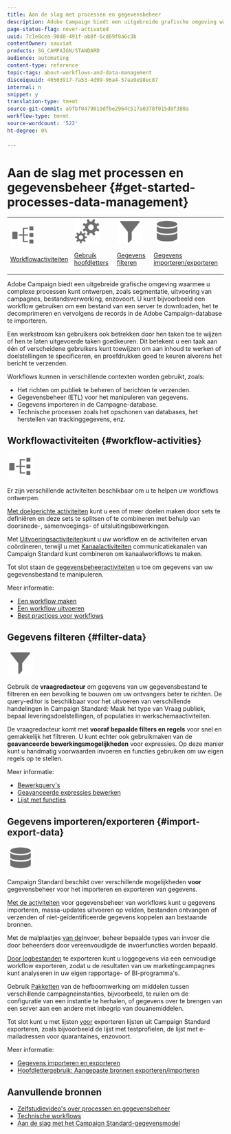 ```yaml
---
title: Aan de slag met processen en gegevensbeheer
description: Adobe Campaign biedt een uitgebreide grafische omgeving waarmee u processen kunt ontwerpen en automatiseren.
page-status-flag: never-activated
uuid: 7c1e8cea-90d0-491f-ab8f-6cd69f8a6c3b
contentOwner: sauviat
products: SG_CAMPAIGN/STANDARD
audience: automating
content-type: reference
topic-tags: about-workflows-and-data-management
discoiquuid: 40503917-7a53-4d99-96a4-57aa9e98ec87
internal: n
snippet: y
translation-type: tm+mt
source-git-commit: a9fbf0479019dfbe2964c517a0370f015d0f380a
workflow-type: tm+mt
source-wordcount: '522'
ht-degree: 0%

---
```



# Aan de slag met processen en gegevensbeheer {#get-started-processes-data-management}

<table>
<tr>
<td><img src="assets/do-not-localize/icon_workflows.svg" width="60px"><p><a href="#workflow-activities">Workflowactiviteiten</a></p></td><td><img src="assets/do-not-localize/icon_activities.svg" width="60px"><p><a href="../../automating/using/workflow-created-query-with-complement.md">Gebruik hoofdletters</a></p></td><td><img src="assets/do-not-localize/icon_filter.svg" width="60px"><p><a href="#filter-data">Gegevens filteren</a></p></td>
<td><img src="assets/do-not-localize/icon_manage.svg" width="60px"><p><a href="#import-export-data">Gegevens importeren/exporteren</a></p></td></tr>
</table>

Adobe Campaign biedt een uitgebreide grafische omgeving waarmee u complexe processen kunt ontwerpen, zoals segmentatie, uitvoering van campagnes, bestandsverwerking, enzovoort. U kunt bijvoorbeeld een workflow gebruiken om een bestand van een server te downloaden, het te decomprimeren en vervolgens de records in de Adobe Campaign-database te importeren.

Een werkstroom kan gebruikers ook betrekken door hen taken toe te wijzen of hen te laten uitgevoerde taken goedkeuren. Dit betekent u een taak aan één of verscheidene gebruikers kunt toewijzen om aan inhoud te werken of doelstellingen te specificeren, en proefdrukken goed te keuren alvorens het bericht te verzenden.

Workflows kunnen in verschillende contexten worden gebruikt, zoals:

* Het richten om publiek te beheren of berichten te verzenden.
* Gegevensbeheer (ETL) voor het manipuleren van gegevens.
* Gegevens importeren in de Campagne-database.
* Technische processen zoals het opschonen van databases, het herstellen van trackinggegevens, enz.

## Workflowactiviteiten {#workflow-activities}

<img src="assets/do-not-localize/icon_workflows.svg" width="60px">

Er zijn verschillende activiteiten beschikbaar om u te helpen uw workflows ontwerpen.

[Met doelgerichte activiteiten](../../automating/using/about-targeting-activities.md) kunt u een of meer doelen maken door sets te definiëren en deze sets te splitsen of te combineren met behulp van doorsnede-, samenvoegings- of uitsluitingsbewerkingen.

Met [Uitvoeringsactiviteiten](../../automating/using/about-execution-activities.md)kunt u uw workflow en de activiteiten ervan coördineren, terwijl u met [Kanaalactiviteiten](../../automating/using/about-channel-activities.md) communicatiekanalen van Campaign Standard kunt combineren om kanaalworkflows te maken.

Tot slot staan de [gegevensbeheeractiviteiten](../../automating/using/about-data-management-activities.md) u toe om gegevens van uw gegevensbestand te manipuleren.

Meer informatie:

* [Een workflow maken](../../automating/using/building-a-workflow.md)
* [Een workflow uitvoeren](../../automating/using/about-workflow-execution.md)
* [Best practices voor workflows](../../automating/using/best-practices-workflows.md)

## Gegevens filteren {#filter-data}

<img src="assets/do-not-localize/icon_filter.svg" width="60px">

Gebruik de **vraagredacteur** om gegevens van uw gegevensbestand te filtreren en een bevolking te bouwen om uw ontvangers beter te richten. De query-editor is beschikbaar voor het uitvoeren van verschillende handelingen in Campaign Standard: Maak het type van Vraag publiek, bepaal leveringsdoelstellingen, of populaties in werkschemaactiviteiten.

De vraagredacteur komt met **vooraf bepaalde filters en regels** voor snel en gemakkelijk het filtreren. U kunt echter ook gebruikmaken van de **geavanceerde bewerkingsmogelijkheden** voor expressies. Op deze manier kunt u handmatig voorwaarden invoeren en functies gebruiken om uw eigen regels op te stellen.

Meer informatie:

* [Bewerkquery&#39;s](../../automating/using/editing-queries.md)
* [Geavanceerde expressies bewerken](../../automating/using/advanced-expression-editing.md)
* [Lijst met functies](../../automating/using/list-of-functions.md)

## Gegevens importeren/exporteren {#import-export-data}

<img src="assets/do-not-localize/icon_manage.svg" width="60px">

Campaign Standard beschikt over verschillende mogelijkheden **voor** gegevensbeheer voor het importeren en exporteren van gegevens.

[Met de activiteiten](../../automating/using/about-data-management-activities.md) voor gegevensbeheer van workflows kunt u gegevens importeren, massa-updates uitvoeren op velden, bestanden ontvangen of verzenden of niet-geïdentificeerde gegevens koppelen aan bestaande bronnen.

Met de malplaatjes [van de](../../automating/using/importing-data-with-import-templates.md)Invoer, beheer bepaalde types van invoer die door beheerders door vereenvoudigde de invoerfuncties worden bepaald.

[Door logbestanden](../../automating/using/exporting-logs.md) te exporteren kunt u loggegevens via een eenvoudige workflow exporteren, zodat u de resultaten van uw marketingcampagnes kunt analyseren in uw eigen rapportage- of BI-programma&#39;s.

Gebruik [Pakketten](../../automating/using/managing-packages.md) van de hefboomwerking om middelen tussen verschillende campagneinstanties, bijvoorbeeld, te ruilen om de configuratie van een instantie te herhalen, of gegevens over te brengen van een server aan een andere met inbegrip van douanemiddelen.

Tot slot kunt u met lijsten [voor](../../automating/using/exporting-lists.md) exporteren lijsten uit Campaign Standard exporteren, zoals bijvoorbeeld de lijst met testprofielen, de lijst met e-mailadressen voor quarantaines, enzovoort.

Meer informatie:

* [Gegevens importeren en exporteren](../../automating/using/about-data-import-and-export.md)
* [Hoofdlettergebruik: Aangepaste bronnen exporteren/importeren](../../automating/using/exporting-importing-custom-resources.md)

## Aanvullende bronnen

* [Zelfstudievideo&#39;s over processen en gegevensbeheer](https://docs.adobe.com/content/help/en/campaign-standard-learn/tutorials/getting-started/create-workflow.html)
* [Technische workflows](../../administration/using/technical-workflows.md)
* [Aan de slag met het Campaign Standard-gegevensmodel](../../developing/using/get-started-data-model.md)
